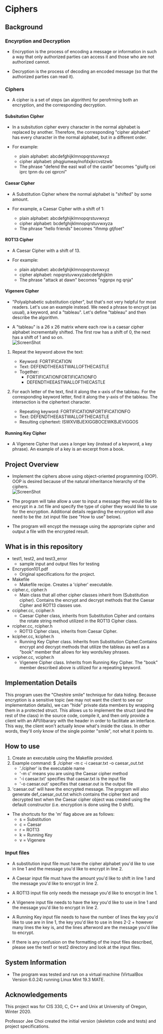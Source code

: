 # Ciphers

## Background
### Encyrption and Decryption
* Encryption is the process of encoding a message or information in such a way that only authorized parties can access it and those who are not authorized cannot.

* Decryption is the process of decoding an encoded message (so that the authorized parties can read it).

### Ciphers
* A cipher is a set of steps (an algorithm) for perofrming both an encryption, and the corresponding decryption. 

#### Subsitution Cipher
* In a subsitution cipher every character in the normal alphabet is replaced by another. Therefore, the corresponding "cipher alphabet" has every character in the normal alphabet, but in a different order.

* For example:
    * plain alphabet:  abcdefghijklmnopqrstuvwxyz
    * cipher alphabet: phqgiumeaylnofdxjkrcvstzwb
    * The phrase "defend the east wall of the castle" becomes "giuifg cei iprc tpnn du cei qprcni"

#### Caesar Cipher
* A Substitution Cipher where the normal alphabet is "shifted" by some amount.

* For example, a Caesar Cipher with a shift of 1:
    * plain alphabet:  abcdefghijklmnopqrstuvwxyz
    * cipher alphabet: bcdefghijklmnopqrstuvwxyza
    * The phrase "hello friends" becomes "ifmmp gtjfoet"

#### ROT13 Cipher
* A Caesar Cipher with a shift of 13.

* For example:
    * plain alphabet:  abcdefghijklmnopqrstuvwxyz
    * cipher alphabet: nopqrstuvwxyzabcdefghijklm
    * The phrase "attack at dawn" becomes "nggnpx ng qnja"

#### Vigenere Cipher
* "Polyalphabetic substitution cipher", but that's not very helpful for most readers. Let's use an example instead. We need a phrase to encrypt (as usual), a keyword, and a "tableau". Let's define "tableau" and then describe the algorithm.

* A "tableau" is a 26 x 26 matrix where each row is a caesar cipher alphabet incrementally shifted. The first row has a shift of 0, the next has a shift of 1 and so on. <br>
![ScreenShot](/screenshots/tableau.png)

1. Repeat the keyword above the text:
    * Keyword: FORTIFICATION
    * Text:    DEFENDTHEEASTWALLOFTHECASTLE
    * Together: 
        * FORTIFICATIONFORTIFICATIONFO
        * DEFENDTHEEASTWALLOFTHECASTLE

2. For each letter of the text, find it along the x-axis of the tableau. For the corresponding keyword letter, find it along the y-axis of the tableau. The intersection is the ciphertext character. 
    * Repeating keyword:    FORTIFICATIONFORTIFICATIONFO
    * Text:                 DEFENDTHEEASTWALLOFTHECASTLE
    * Resulting ciphertext: ISWXVIBJEXIGGBOCEWKBJEVIGGOS

#### Running Key Cipher
* A Vigenere Cipher that uses a longer key (instead of a keyword, a key phrase). An example of a key is an excerpt from a book.

## Project Overview
* Implement the ciphers above using object-oriented programming (OOP). OOP is desired because of the natural inheritance hierarchy of the ciphers.<br>
![ScreenShot](/screenshots/inheritance.png)

* The program will take allow a user to input a message they would like to encrypt in a .txt file and specify the type of cipher they would like to use for the encryption. Additional details regarding the encryption will also need to be the .txt input file (see "How to use" below).

* The program will encypt the message using the appropriate cipher and output a file with the encrypted result.

## What is in this repository
* test1, test2, and test3_error
    * sample input and output files for testing
* Encryption101.pdf
    * Original specifications for the project.
* Makefile
    * Makefile recipe. Creates a 'cipher' executable.
* cipher.c, cipher.h
    * Main class that all other cipher classes inherit from (Substitution cipher). Contains the encrypt and decrypt methods that the Caesar Cipher and ROT13 classes use. 
* ccipher.cc, ccipher.h
    * Caesar Cipher class, inherits from Substitution Cipher and contains the rotate string method utilized in the ROT13 Cipher class.
* rcipher.cc, rcipher.h
    * ROT13 Cipher class, inherits from Caesar Cipher.
* kcipher.cc, kcipher.h
    * Running Key Cipher class. Inherits from Substitution Cipher.Contains encrypt and decrypt methods that utilize the tableau as well as a "book" member that allows for key words/key phrases.
* vcipher.cc, vcipher.h
    * Vigenere Cipher class. Inherits from Running Key Cipher. The "book" member described above is utilized for a repeating keyword.

## Implementation Details
This program uses the "Cheshire smile" technique for data hiding. Because encryption is a sensitive topic (we may not want the client to see our implementation details), we can "hide" private data members by wrapping them in a protected struct. This allows us to implement the struct (and the rest of the class) in the source code, compile it, and then only provide a client with an API/libarary with the header in order to facilitate an interface. This way, the client won't actually know what's inside the class. In other words, they'll only know of the single pointer "smile", not what it points to.

## How to use
1. Create an executable using the Makefile provided.
2. Example command: $ ./cipher -m c -i caesar.txt -o caesar_out.txt
    * './cipher' is the executable name
    * '-m c' means you are using the Caesar cipher method
    * '-i  caesar.txt' specifies that caesar.txt is the input file
    * '-o caesar.out' specifies that caesar.out is the output file
3. 'caesar.out' will have the encrypted message. The program will also generate def_caesar_out.txt which contains the cipher text and decrypted text when the Caesar cipher object was created using the default constructor (i.e. encryption is done using the 0 shift).

* The shortcuts for the 'm' flag above are as follows:
    * s = Substitution
    * c = Caesar
    * r = ROT13
    * k = Running Key
    * v = Vigenere

### Input files
* A substitution input file must have the cipher alphabet you'd like to use in line 1 and the message you'd like to encrypt in line 2. 

* A Caesar input file must have the amount you'd like to shift in line 1 and the message you'd like to encrypt in line 2.

* A ROT13 input file only needs the message you'd like to encrypt in line 1.

* A Vigenere input file needs to have the key you'd like to use in line 1 and the message you'd like to encrypt in line 2.

* A Running Key input file needs to have the number of lines the key you'd like to use are in line 1, the key you'd like to use in lines 2-2 + however many lines the key is, and the lines afterword are the message you'd like to encrypt.

* If there is any confusion on the formatting of the input files described, please see the test1 or test2 directory and look at the input files.

## System Information
* The program was tested and run on a virtual machine (VirtualBox Version 6.0.24) running Linux Mint 19.3 MATE.

## Acknowledgements
This project was for CIS 330, C, C++ and Unix at University of Oregon, Winter 2020.

Professor Jee Choi created the initial version (skeleton code and tests) and project specifications.
